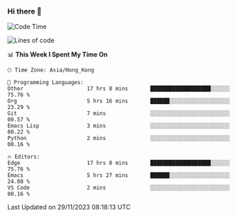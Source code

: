 ### Hi there 👋

<!--
**nicehiro/nicehiro** is a ✨ _special_ ✨ repository because its `README.md` (this file) appears on your GitHub profile.

Here are some ideas to get you started:

- 🔭 I’m currently working on ...
- 🌱 I’m currently learning ...
- 👯 I’m looking to collaborate on ...
- 🤔 I’m looking for help with ...
- 💬 Ask me about ...
- 📫 How to reach me: ...
- 😄 Pronouns: ...
- ⚡ Fun fact: ...
-->

<!--START_SECTION:waka-->
![Code Time](http://img.shields.io/badge/Code%20Time-107%20hrs%2013%20mins-blue)

![Lines of code](https://img.shields.io/badge/From%20Hello%20World%20I%27ve%20Written-2.6%20million%20lines%20of%20code-blue)

📊 **This Week I Spent My Time On** 

```text
🕑︎ Time Zone: Asia/Hong_Kong

💬 Programming Languages: 
Other                    17 hrs 8 mins       ███████████████████░░░░░░   75.76 % 
Org                      5 hrs 16 mins       ██████░░░░░░░░░░░░░░░░░░░   23.29 % 
Git                      7 mins              ░░░░░░░░░░░░░░░░░░░░░░░░░   00.57 % 
Emacs Lisp               3 mins              ░░░░░░░░░░░░░░░░░░░░░░░░░   00.22 % 
Python                   2 mins              ░░░░░░░░░░░░░░░░░░░░░░░░░   00.16 % 

🔥 Editors: 
Edge                     17 hrs 8 mins       ███████████████████░░░░░░   75.76 % 
Emacs                    5 hrs 27 mins       ██████░░░░░░░░░░░░░░░░░░░   24.08 % 
VS Code                  2 mins              ░░░░░░░░░░░░░░░░░░░░░░░░░   00.16 % 
```


 Last Updated on 29/11/2023 08:18:13 UTC
<!--END_SECTION:waka-->
